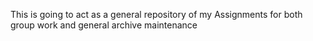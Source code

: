 This is going to act as a general repository of my Assignments for both group work and general archive maintenance
